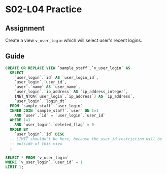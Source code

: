 # S02-L04 Practice

## Assignment

Create a view `v_user_login` which will select user's recent logins.

## Guide

```sql
CREATE OR REPLACE VIEW `sample_staff`.`v_user_login` AS
  SELECT
    `user_login`.`id` AS `user_login_id`,
    `user_login`.`user_id`,
    `user`.`name` AS `user_name`,
    `user_login`.`ip_address` AS `ip_address_integer`,
    INET_NTOA(`user_login`.`ip_address`) AS `ip_address`,
    `user_login`.`login_dt`
  FROM `sample_staff`.`user_login`
  INNER JOIN `sample_staff`.`user` ON 1=1
    AND `user`.`id` = `user_login`.`user_id`
  WHERE 1=1
    AND `user_login`.`deleted_flag` = 0
  ORDER BY
    `user_login`.`id` DESC
  -- LIMIT shouldn't be here, because the user_id restriction will be
  -- outside of this view
  ;
```

```sql
SELECT * FROM `v_user_login`
WHERE `v_user_login`.`user_id` = 1
LIMIT 1;
```
